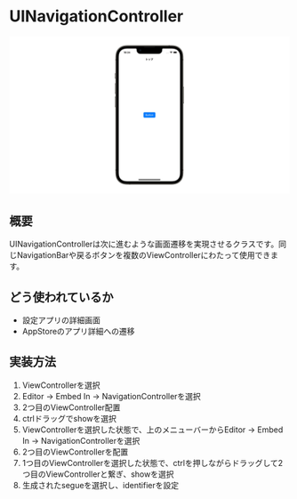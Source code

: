 # UINavigationController
![UINavigationController](UINavigationController.gif)

## 概要
UINavigationControllerは次に進むような画面遷移を実現させるクラスです。同じNavigationBarや戻るボタンを複数のViewControllerにわたって使用できます。

## どう使われているか
- 設定アプリの詳細画面
- AppStoreのアプリ詳細への遷移

## 実装方法
1. ViewControllerを選択
2. Editor → Embed In → NavigationControllerを選択
3. 2つ目のViewController配置
4. ctrlドラッグでshowを選択
2. ViewControllerを選択した状態で、上のメニューバーからEditor → Embed In → NavigationControllerを選択
3. 2つ目のViewControllerを配置
4. 1つ目のViewControllerを選択した状態で、ctrlを押しながらドラッグして2つ目のViewControllerと繋ぎ、showを選択
5. 生成されたsegueを選択し、identifierを設定
